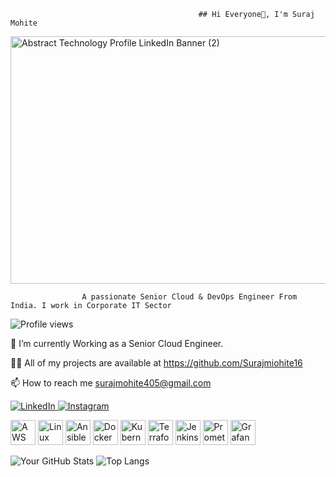                                               ## Hi Everyone👋, I'm Suraj Mohite

<!--
**Surajmohite16/Surajmohite16** is a ✨ _special_ ✨ repository because its `README.md` (this file) appears on your GitHub profile.

Here are some ideas to get you started:

- 🔭 I’m currently working on ...
- 🌱 I’m currently learning ...
- 👯 I’m looking to collaborate on ...
- 🤔 I’m looking for help with ...
- 💬 Ask me about ...
- 📫 How to reach me: ...
- 😄 Pronouns: ...
- ⚡ Fun fact: ...
-->

<img width="1584" height="396" alt="Abstract Technology Profile LinkedIn Banner (2)" src="https://github.com/user-attachments/assets/f31e96ba-39e0-4896-b380-a744580b3ed9" />

                    A passionate Senior Cloud & DevOps Engineer From India. I work in Corporate IT Sector

![Profile views](https://komarev.com/ghpvc/?username=Surajmohite16&style=flat) 

🌱 I’m currently Working as a Senior Cloud Engineer.

👨‍💻 All of my projects are available at https://github.com/Surajmiohite16

📫 How to reach me surajmohite405@gmail.com

<a href="https://www.linkedin.com/in/YOUR-USERNAME">
  <img src="https://img.shields.io/badge/LinkedIn-0077B5?style=for-the-badge&logo=linkedin&logoColor=white" alt="LinkedIn">
</a>

<a href="https://www.instagram.com/YOUR-USERNAME">
  <img src="https://img.shields.io/badge/Instagram-E4405F?style=for-the-badge&logo=instagram&logoColor=white" alt="Instagram">
</a>



<!-- AWS -->
<img src="https://cdn.simpleicons.org/amazonaws/FF9900" width="40" height="40" alt="AWS">  <!-- Linux -->  <img src="https://cdn.simpleicons.org/linux/FCC624" width="40" height="40" alt="Linux">  <!-- Ansible -->  <img src="https://cdn.simpleicons.org/ansible/EE0000" width="40" height="40" alt="Ansible">  <!-- Docker -->  <img src="https://cdn.simpleicons.org/docker/2496ED" width="40" height="40" alt="Docker">  <!-- Kubernetes -->  <img src="https://cdn.simpleicons.org/kubernetes/326CE5" width="40" height="40" alt="Kubernetes">  <!-- Terraform -->  <img src="https://cdn.simpleicons.org/terraform/7B42BC" width="40" height="40" alt="Terraform">  <!-- Jenkins -->  <img src="https://cdn.simpleicons.org/jenkins/D24939" width="40" height="40" alt="Jenkins">  <!-- Prometheus -->  <img src="https://cdn.simpleicons.org/prometheus/E6522C" width="40" height="40" alt="Prometheus">  <!-- Grafana -->  <img src="https://cdn.simpleicons.org/grafana/F46800" width="40" height="40" alt="Grafana">



![Your GitHub Stats](https://github-readme-stats.vercel.app/api?username=Surajmohite16&show_icons=true&theme=dark)  ![Top Langs](https://github-readme-stats.vercel.app/api/top-langs/?username=Surajmohite16&layout=compact&theme=dark)
